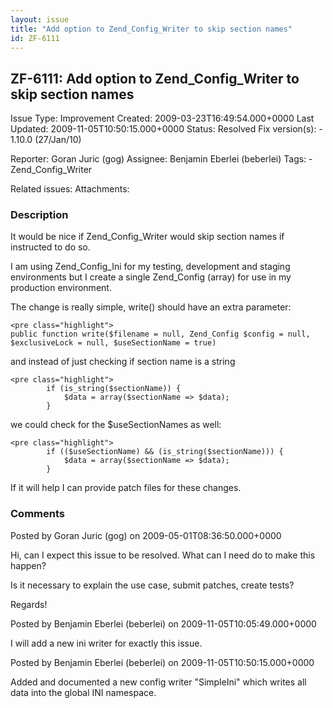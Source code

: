 ```yaml
---
layout: issue
title: "Add option to Zend_Config_Writer to skip section names"
id: ZF-6111
---
```


ZF-6111: Add option to Zend\_Config\_Writer to skip section names
-----------------------------------------------------------------

 Issue Type: Improvement Created: 2009-03-23T16:49:54.000+0000 Last Updated: 2009-11-05T10:50:15.000+0000 Status: Resolved Fix version(s): - 1.10.0 (27/Jan/10)
 
 Reporter:  Goran Juric (gog)  Assignee:  Benjamin Eberlei (beberlei)  Tags: - Zend\_Config\_Writer
 
 Related issues: 
 Attachments: 
### Description

It would be nice if Zend\_Config\_Writer would skip section names if instructed to do so.

I am using Zend\_Config\_Ini for my testing, development and staging environments but I create a single Zend\_Config (array) for use in my production environment.

The change is really simple, write() should have an extra parameter:

 
    <pre class="highlight"> 
    public function write($filename = null, Zend_Config $config = null, $exclusiveLock = null, $useSectionName = true)


and instead of just checking if section name is a string

 
    <pre class="highlight"> 
            if (is_string($sectionName)) {
                $data = array($sectionName => $data);
            }


we could check for the $useSectionNames as well:

 
    <pre class="highlight"> 
            if (($useSectionName) && (is_string($sectionName))) {
                $data = array($sectionName => $data);
            }


If it will help I can provide patch files for these changes.

 

 

### Comments

Posted by Goran Juric (gog) on 2009-05-01T08:36:50.000+0000

Hi, can I expect this issue to be resolved. What can I need do to make this happen?

Is it necessary to explain the use case, submit patches, create tests?

Regards!

 

 

Posted by Benjamin Eberlei (beberlei) on 2009-11-05T10:05:49.000+0000

I will add a new ini writer for exactly this issue.

 

 

Posted by Benjamin Eberlei (beberlei) on 2009-11-05T10:50:15.000+0000

Added and documented a new config writer "SimpleIni" which writes all data into the global INI namespace.

 

 